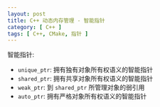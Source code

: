 ```yaml
---
layout: post
title: C++ 动态内存管理 - 智能指针
category: [ C++ ]
tags: [ C++, CMake, 指针 ]
---
```


智能指针:
- `unique_ptr`: 拥有独有对象所有权语义的智能指针
- `shared_ptr`: 拥有共享对象所有权语义的智能指针
- `weak_ptr`: 到 `shared_ptr` 所管理对象的弱引用
- `auto_ptr`: 拥有严格对象所有权语义的智能指针
